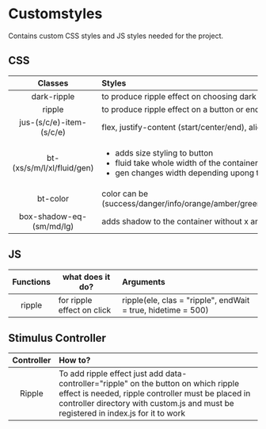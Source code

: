 # Customstyles

Contains custom CSS styles and JS styles needed for the project.

## CSS

| Classes       | Styles           					  |
|:-------------:|:--------------------------------------------------------------------------------|
| dark-ripple  | to produce ripple effect on choosing dark mode |
| ripple  | to produce ripple effect on a button or enclosed container on click |
| jus-(s/c/e)-item-(s/c/e)  | flex, justify-content (start/center/end), align-items (start/center/end) |
| bt-(xs/s/m/l/xl/fluid/gen) | <ul><li>adds size styling to button</li><li>fluid take whole width of the container</li><li>gen changes width depending upong the screen width</li></ul>|
| bt-color | color can be (success/danger/info/orange/amber/green/emerald/teal/primary/sky/blue/fuchsia/purple/violet/pink/rose/slate/secondary/neutral/black) |
| box-shadow-eq-(sm/md/lg) | adds shadow to the container without x and y offset |

## JS

| Functions     | what does it do? | Arguments |
|:-------------:|-----------------------------------------|:--------------------------------|
| ripple  | for ripple effect on click | ripple(ele, clas = "ripple", endWait = true, hidetime = 500)|

## Stimulus Controller

| Controller | How to? |
| :--------:| :------------------------------------------------------------------- |
| Ripple | To add ripple effect just add data-controller="ripple" on the button on which ripple effect is needed, ripple controller must be placed in controller directory with custom.js and must be registered in index.js for it to work|
